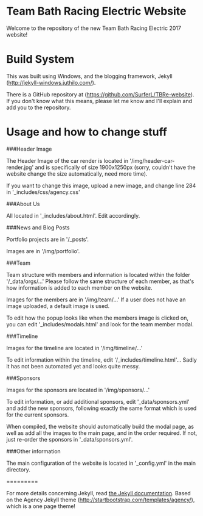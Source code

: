Team Bath Racing Electric Website
====================

Welcome to the repository of the new Team Bath Racing Electric 2017 website!

# Build System

This was built using Windows, and the blogging framework, Jekyll (http://jekyll-windows.juthilo.com/).

There is a GitHub repository at (https://github.com/SurferL/TBRe-website).
If you don't know what this means, please let me know and I'll explain and add you to the repository.

# Usage and how to change stuff

###Header Image

The Header Image of the car render is located in '/img/header-car-render.jpg' and is specifically
of size 1900x1250px (sorry, couldn't have the website change the size automatically, need more time).

If you want to change this image, upload a new image, and change line 284 in '_includes/css/agency.css'

###About Us

All located in '_includes/about.html'. Edit accordingly.

###News and Blog Posts

Portfolio projects are in '/_posts'.

Images are in '/img/portfolio'.

###Team

Team structure with members and information is located within the folder '/_data/orgs/...'
Please follow the same structure of each member, as that's how information is added to each member on the website.

Images for the members are in '/img/team/...' If a user does not have an image uploaded, a default image is used.

To edit how the popup looks like when the members image is clicked on, you can edit '_includes/modals.html'
and look for the team member modal.

###Timeline

Images for the timeline are located in '/img/timeline/...'

To edit information within the timeline, edit '/_includes/timeline.html'... Sadly it has not been automated yet and looks quite messy.

###Sponsors

Images for the sponsors are located in '/img/sponsors/...'

To edit information, or add additional sponsors, edit '_data/sponsors.yml' and add the new sponsors, following exactly the same
format which is used for the current sponsors.

When compiled, the website should automatically build the modal page, as well as add all the images to the main page,
and in the order required. If not, just re-order the sponsors in '_data/sponsors.yml'.

###Other information

The main configuration of the website is located in '_config.yml' in the main directory.

=========

For more details concerning Jekyll, read [the Jekyll documentation](http://jekyllrb.com/).
Based on the Agency Jekyll theme (http://startbootstrap.com/templates/agency/), which is a one page theme!
